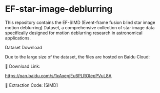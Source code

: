 # EF-star-image-deblurring
This repository contains the EF-SIMD (Event-frame fusion blind star image motion deblurring) Dataset, a comprehensive collection of star image data specifically designed for motion deblurring research in astronomical applications.

Dataset Download

Due to the large size of the dataset, the files are hosted on Baidu Cloud:

📁 Download Link:

https://pan.baidu.com/s/1xAxepjEu6PLROlepPVuL8A

🔑 Extraction Code: [SIMD]
